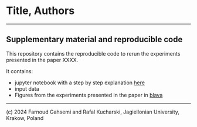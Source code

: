 # Title, Authors

---

## Supplementary material and reproducible code

This repository contains the reproducible code to rerun the experiments presented in the paper XXXX.

It contains:

* jupyter notebook with a step by step explanation [here]([link])
* input data 
* Figures from the experiments presented in the paper in [blava](link)

----
(c) 2024 Farnoud Gahsemi and Rafal Kucharski, Jagiellonian University, Krakow, Poland

